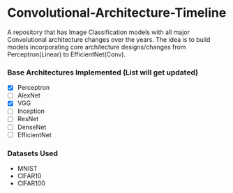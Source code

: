 # Convolutional-Architecture-Timeline
A repository that has Image Classification models with all major Convolutional architecture changes over the years. The idea is to build models incorporating core architecture designs/changes from Perceptron(Linear) to EfficientNet(Conv). 

### Base Architectures Implemented (List will get updated)
- [x] Perceptron
- [ ] AlexNet
- [x] VGG
- [ ] Inception
- [ ] ResNet
- [ ] DenseNet
- [ ] EfficientNet

### Datasets Used 
- MNIST
- CIFAR10
- CIFAR100
